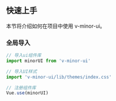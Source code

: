 <!--
 * @Description:
 * @Author: moon
 * @Date: 2021-11-30 14:04:24
 * @LastEditors: hy
 * @LastEditTime: 2021-11-30 16:41:13
-->
## 快速上手
本节将介绍如何在项目中使用 v-minor-ui。

### 全局导入

```js
// 导入ui组件库
import minorUI from 'v-minor-ui'

// 导入UI样式
import 'v-minor-ui/lib/themes/index.css'

// 注册组件库
Vue.use(minorUI)
```